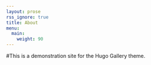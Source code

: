 ```yaml
---
layout: prose
rss_ignore: true
title: About
menu:
  main:
    weight: 90
---
```


#This is a demonstration site for the Hugo Gallery theme.
